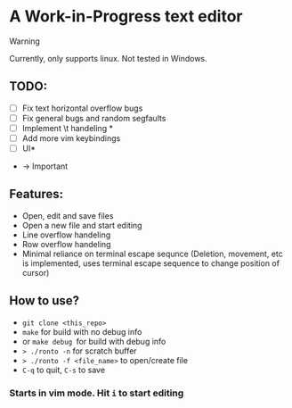 # A Work-in-Progress text editor

> [!WARNING]
> Currently, only supports linux. Not tested in Windows.

## TODO: 

- [ ] Fix text horizontal overflow bugs
- [ ] Fix general bugs and random segfaults
- [ ] Implement \t handeling *
- [ ] Add more vim keybindings
- [ ] UI*

* -> Important

## Features:

- Open, edit and save files
- Open a new file and start editing
- Line overflow handeling
- Row overflow handeling
- Minimal reliance on terminal escape sequnce (Deletion, movement, etc is implemented, uses terminal escape sequence to change position of cursor)

## How to use? 

- `git clone <this_repo>`
- `make` for build with no debug info
- or `make debug `for  build with debug info
- ```> ./ronto -n``` for scratch buffer
- ```> ./ronto -f <file_name>``` to open/create file
- `C-q` to quit, `C-s` to save

### Starts in vim mode. Hit `i` to start editing

